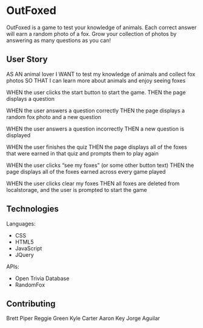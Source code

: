 # OutFoxed

OutFoxed is a game to test your knowledge of animals. Each correct answer will earn a random photo of a fox. Grow your collection of photos by answering as many questions as you can!

## User Story

AS AN animal lover
I WANT to test my knowledge of animals and collect fox photos
SO THAT I can learn more about animals and enjoy seeing foxes

WHEN the user clicks the start button to start the game.
THEN the page displays a question

WHEN the user answers a question correctly
THEN the page displays a random fox photo and a new question

WHEN the user answers a question incorrectly
THEN a new question is displayed

WHEN the user finishes the quiz
THEN the page displays all of the foxes that were earned in that quiz and prompts them to play again

WHEN the user clicks “see my foxes” (or some other button text)
THEN the page displays all of the foxes earned across every game played

WHEN the user clicks clear my foxes
THEN all foxes are deleted from localstorage, and the user is prompted to start the game

## Technologies

Languages:
- CSS
- HTML5
- JavaScript
- JQuery

APIs:
- Open Trivia Database
- RandomFox

## Contributing

Brett Piper
Reggie Green
Kyle Carter
Aaron Key
Jorge Aguilar

